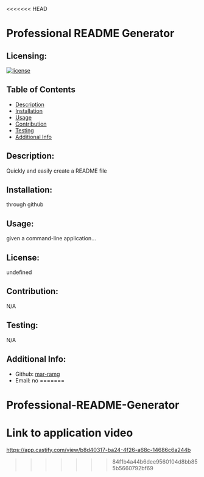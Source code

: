 <<<<<<< HEAD
# Professional README Generator

  ## Licensing:
  [![license](https://img.shields.io/badge/license-undefined-blue)](https://shields.io)

  ## Table of Contents 
  - [Description](#description)
  - [Installation](#installation)
  - [Usage](#usage)
  - [Contribution](#contribution)
  - [Testing](#testing)
  - [Additional Info](#additional-info)

  ## Description:
  Quickly and easily create a README file

  ## Installation:
  through github

  ## Usage:
  given a command-line application...

  ## License:
  undefined

  ## Contribution:
  N/A

  ## Testing:
  N/A

  ## Additional Info:
  - Github: [mar-ramg](https://github.com/mar-ramg)
  - Email: no 
=======
# Professional-README-Generator

# Link to application video 
https://app.castify.com/view/b8d40317-ba24-4f26-a68c-14686c6a244b 
>>>>>>> 84f1b4a44b6dee9560104d8bb855b5660792bf69
